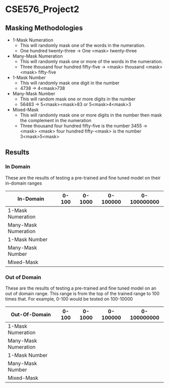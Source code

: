 # CSE576_Project2

## Masking Methodologies

- 1-Mask Numeration
   - This will randomly mask one of the words in the numeration.
   - One hundred twenty-three -> One \<mask> twenty-three
- Many-Mask Numeration
  - This will randomly mask one or more of the words in the numeration.
  - Three thousand four hundred fifty-five -> \<mask> thousand \<mask> \<mask> fifty-five
- 1-Mask Number
  - This will randomly mask one digit in the number
  - 4738 -> 4\<mask>738
- Many-Mask Number
  - This will random mask one or more digits in the number
  - 56483 -> 5\<mask>\<mask>83 or 5\<mask>4\<mask>3
- Mixed-Mask
  - This will randomly mask one or more digits in the number then mask the complement in the numeration
  - Three thousand four hundred fifty-five is the number 3455 -> \<mask> \<mask> four hundred fifty-\<mask> is the number 3\<mask>5\<mask>

## Results

### In Domain
These are the results of testing a pre-trained and fine tuned model on their in-domain ranges

|         In-Domain             | 0-100  | 0-1000  |  0-100000 | 0-100000000  |
|----------------------|---|---|---|---|
| 1-Mask Numeration    |   |   |   |   |
| Many-Mask Numeration |   |   |   |   |
| 1-Mask Number        |   |   |   |   |
| Many-Mask Number     |   |   |   |   |
| Mixed-Mask           |   |   |   |   |

### Out of Domain
These are the results of testing a pre-trained and fine tuned model on an out of domain range. This range is from the top of the trained range to 100 times that. For example, 0-100 would be tested on 100-10000

|         Out-Of-Domain             | 0-100  | 0-1000  |  0-100000 | 0-100000000  |
|----------------------|---|---|---|---|
| 1-Mask Numeration    |   |   |   |   |
| Many-Mask Numeration |   |   |   |   |
| 1-Mask Number        |   |   |   |   |
| Many-Mask Number     |   |   |   |   |
| Mixed-Mask           |   |   |   |   |

